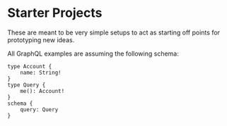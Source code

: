 # Starter Projects

These are meant to be very simple setups to act as starting off points for
prototyping new ideas.

All GraphQL examples are assuming the following schema:

    type Account {
        name: String!
    }
    type Query {
        me(): Account!
    }
    schema {
        query: Query
    }

